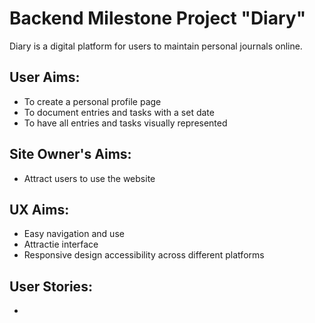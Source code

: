 # Backend Milestone Project "Diary"

Diary is a digital platform for users to maintain personal journals online. 

## User Aims:
 - To create a personal profile page
 - To document entries and tasks with a set date
 - To have all entries and tasks visually represented

## Site Owner's Aims:
 - Attract users to use the website

## UX Aims:
 - Easy navigation and use
 - Attractie interface
 - Responsive design accessibility across different platforms

## User Stories:
 -
